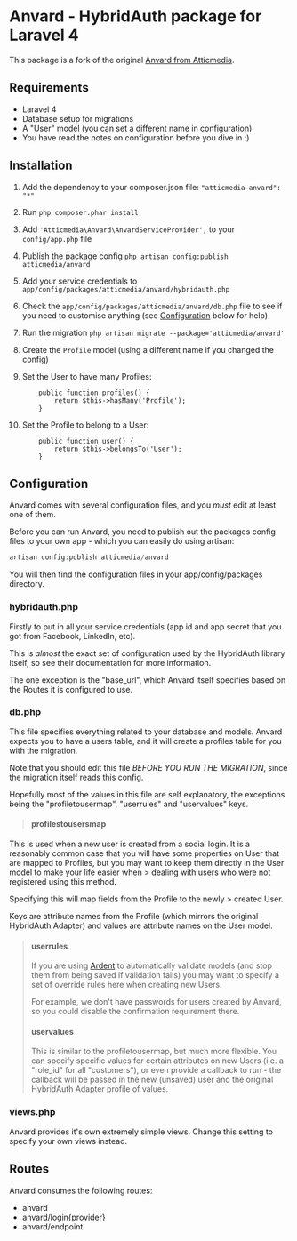 Anvard - HybridAuth package for Laravel 4
=========================================

This package is a fork of the original [Anvard from Atticmedia](https://bitbucket.org/atticmedia/anvard).

## Requirements

* Laravel 4
* Database setup for migrations
* A "User" model (you can set a different name in configuration)
* You have read the notes on configuration before you dive in :)


## Installation

1. Add the dependency to your composer.json file: `"atticmedia-anvard": "*"`
2. Run `php composer.phar install`
3. Add `'Atticmedia\Anvard\AnvardServiceProvider',` to your `config/app.php` file
3. Publish the package config `php artisan config:publish atticmedia/anvard`
4. Add your service credentials to `app/config/packages/atticmedia/anvard/hybridauth.php`
5. Check the `app/config/packages/atticmedia/anvard/db.php` file to see if you need to customise anything (see [Configuration](#configuration) below for help)
6. Run the migration `php artisan migrate --package='atticmedia/anvard'`
7. Create the `Profile` model (using a different name if you changed the config)
8. Set the User to have many Profiles:

    ```
        public function profiles() {
            return $this->hasMany('Profile');
        }
    ```

9. Set the Profile to belong to a User:

    ```
        public function user() {
            return $this->belongsTo('User');
        }
    ```

## Configuration

Anvard comes with several configuration files, and you *must* edit at least one of them.

Before you can run Anvard, you need to publish out the packages config files to your own app - which you can easily do using artisan:

```php
artisan config:publish atticmedia/anvard
```

You will then find the configuration files in your app/config/packages directory.


### hybridauth.php

Firstly to put in all your service credentials (app id and app secret that you got from Facebook, LinkedIn, etc).

This is _almost_ the exact set of configuration used by the HybridAuth library itself, so see their documentation for more information.

The one exception is the "base_url", which Anvard itself specifies based on the Routes it is configured to use.

### db.php

This file specifies everything related to your database and models.  Anvard expects you to have a users table, and it will create a profiles table for you with the migration.

Note that you should edit this file *BEFORE YOU RUN THE MIGRATION*, since the migration itself reads this config.

Hopefully most of the values in this file are self explanatory, the exceptions being the "profiletousermap", "userrules" and "uservalues" keys.

> #### profilestousersmap
> 
This is used when a new user is created from a social login.  It is a reasonably common case that you will have some properties on User that are mapped to Profiles, but you may want to keep them directly in the User model to make your life easier when > dealing with users who were not registered using this method.
> 
Specifying this will map fields from the Profile to the newly > created User.
> 
Keys are attribute names from the Profile (which mirrors the original HybridAuth Adapter) and values are attribute names on the User model.
> 
> #### userrules
> 
> If you are using [Ardent](https://github.com/laravelbook/ardent) to automatically validate models (and stop them from being saved if validation fails) you may want to specify a set of override rules here when creating new Users.
> 
> For example, we don't have passwords for users created by Anvard, so you could disable the confirmation requirement there.
> 
> #### uservalues
> 
> This is similar to the profiletousermap, but much more flexible.  You can specify specific values for certain attributes on new Users (i.e. a "role_id" for all "customers"), or even provide a callback to run - the callback will be passed in the new (unsaved) user and the original HybridAuth Adapter profile of values.

### views.php

Anvard provides it's own extremely simple views.  Change this setting to specify your own views instead.

## Routes

Anvard consumes the following routes:

* anvard
* anvard/login{provider}
* anvard/endpoint
